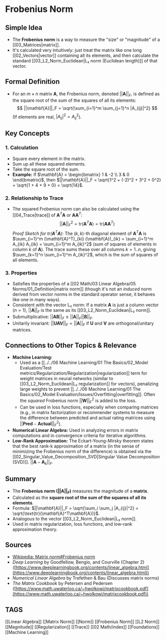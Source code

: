 # Frobenius Norm

## Simple Idea
*   The **Frobenius norm** is a way to measure the "size" or "magnitude" of a [[03_Matrices|matrix]].
*   It's calculated very intuitively: just treat the matrix like one long [[02_Vectors|vector]] containing all its elements, and then calculate the standard [[03_L2_Norm_Euclidean|L₂ norm (Euclidean length)]] of that vector.

## Formal Definition
*   For an $m \times n$ matrix $\mathbf{A}$, the Frobenius norm, denoted $||\mathbf{A}||_F$, is defined as the square root of the sum of the squares of all its elements:
    $$ ||\mathbf{A}||_F = \sqrt{\sum_{i=1}^m \sum_{j=1}^n |A_{ij}|^2} $$
    (If elements are real, $|A_{ij}|^2 = A_{ij}^2$).

## Key Concepts

### 1. Calculation
*   Square every element in the matrix.
*   Sum up all these squared elements.
*   Take the square root of the sum.
*   **Example:** If $\mathbf{A} = \begin{bmatrix} 1 & -2 \\ 3 & 0 \end{bmatrix}$, then
    $||\mathbf{A}||_F = \sqrt{1^2 + (-2)^2 + 3^2 + 0^2} = \sqrt{1 + 4 + 9 + 0} = \sqrt{14}$.

### 2. Relationship to Trace
*   The squared Frobenius norm can also be calculated using the [[04_Trace|trace]] of $\mathbf{A}^T\mathbf{A}$ or $\mathbf{A}\mathbf{A}^T$:
    $$ ||\mathbf{A}||_F^2 = \text{tr}(\mathbf{A}^T \mathbf{A}) = \text{tr}(\mathbf{A} \mathbf{A}^T) $$
    *Proof Sketch for $\text{tr}(\mathbf{A}^T\mathbf{A})$:* The $(k, k)$-th diagonal element of $\mathbf{A}^T\mathbf{A}$ is $\sum_{i=1}^m (\mathbf{A}^T)_{ki} (\mathbf{A})_{ik} = \sum_{i=1}^m A_{ik} A_{ik} = \sum_{i=1}^m A_{ik}^2$ (sum of squares of elements in column $k$ of $\mathbf{A}$). The trace sums these over all columns $k=1..n$, giving $\sum_{k=1}^n \sum_{i=1}^m A_{ik}^2$, which is the sum of squares of all elements.

### 3. Properties
*   Satisfies the properties of a [[02 Math/03 Linear Algebra/05 Norms/01_Definition|matrix norm]] (though it's not an *induced* norm derived from vector norms in the standard operator sense, it behaves like one in many ways).
*   Consistent with the vector L₂ norm: If a matrix $\mathbf{A}$ is just a column vector ($n=1$), $||\mathbf{A}||_F$ is the same as its [[03_L2_Norm_Euclidean|L₂ norm]].
*   Submultiplicative: $||\mathbf{AB}||_F \le ||\mathbf{A}||_F ||\mathbf{B}||_F$.
*   Unitarily invariant: $||\mathbf{UAV}||_F = ||\mathbf{A}||_F$ if $\mathbf{U}$ and $\mathbf{V}$ are orthogonal/unitary matrices.

## Connections to Other Topics & Relevance
*   **Machine Learning:**
    *   Used as a [[../../06 Machine Learning/01 The Basics/02_Model Evaluation/Test metrics/Regularization/Regularization|regularization]] term for weight matrices in neural networks (similar to [[03_L2_Norm_Euclidean|L₂ regularization]] for vectors), penalizing large weights to prevent [[../../06 Machine Learning/01 The Basics/02_Model Evaluation/Issues/Overfitting|overfitting]]. Often the *squared* Frobenius norm $||\mathbf{W}||_F^2$ is added to the loss.
    *   Can be used in loss functions, especially when comparing matrices (e.g., in matrix factorization or recommender systems to measure the difference between predicted and actual rating matrices using $||\mathbf{Pred} - \mathbf{Actual}||_F^2$).
*   **Numerical Linear Algebra:** Used in analyzing errors in matrix computations and in convergence criteria for iterative algorithms.
*   **Low-Rank Approximation:** The Eckart-Young-Mirsky theorem states that the best rank-k approximation of a matrix (in the sense of minimizing the Frobenius norm of the difference) is obtained via the [[02_Singular_Value_Decomposition_SVD|Singular Value Decomposition (SVD)]]. $||\mathbf{A} - \mathbf{A}_k||_F$.

## Summary
*   The **Frobenius norm ($||\mathbf{A}||_F$)** measures the magnitude of a **matrix**.
*   Calculated as the **square root of the sum of the squares of all its elements**.
*   Formula: $||\mathbf{A}||_F = \sqrt{\sum_i \sum_j |A_{ij}|^2} = \sqrt{\text{tr}(\mathbf{A}^T\mathbf{A})}$.
*   Analogous to the vector [[03_L2_Norm_Euclidean|L₂ norm]].
*   Used in matrix regularization, loss functions, and low-rank approximation theory.

## Sources
*   [Wikipedia: Matrix norm#Frobenius norm](https://en.wikipedia.org/wiki/Matrix_norm#Frobenius_norm)
*   *Deep Learning* by Goodfellow, Bengio, and Courville (Chapter 2) ([https://www.deeplearningbook.org/contents/linear_algebra.html](https://www.deeplearningbook.org/contents/linear_algebra.html))
*   *Numerical Linear Algebra* by Trefethen & Bau (Discusses matrix norms)
*   *The Matrix Cookbook* by Petersen and Pedersen ([https://www.math.uwaterloo.ca/~hwolkowi/matrixcookbook.pdf](https://www.math.uwaterloo.ca/~hwolkowi/matrixcookbook.pdf))

## TAGS
[[Linear Algebra]] [[Matrix Norm]] [[Norm]] [[Frobenius Norm]] [[L2 Norm]] [[Magnitude]] [[Regularization]] [[Trace]] [[02 Math/index]] [[Foundations]] [[Machine Learning]]